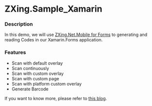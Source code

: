 # ZXing.Sample_Xamarin

### Description
In this demo, we will use [ZXing.Net.Mobile for Forms](https://github.com/Redth/ZXing.Net.Mobile) to generating and reading Codes in our Xamarin.Forms application.

### Features
- Scan with default overlay
- Scan continuously
- Scan with custom overlay
- Scan with custom page
- Scan with platform custom overlay
- Generate Barcode

If you want to know more, please refer to [this blog](https://www.jianshu.com/p/197d9aa725d9).
